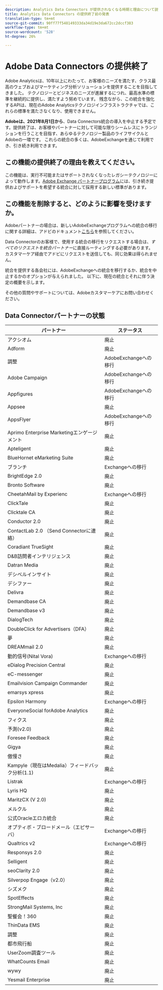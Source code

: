 ```yaml
---
description: Analytics Data Connectors が提供されなくなる時期と理由について説明します。
title: Analytics Data Connectors の提供終了前の発表
translation-type: tm+mt
source-git-commit: 90ff77f548149333da34d19e3da672cc2dccf383
workflow-type: tm+mt
source-wordcount: '528'
ht-degree: 26%

---
```



# Adobe Data Connectors の提供終了

Adobe Analyticsは、10年以上にわたって、お客様のニーズを満たす、クラス最高のウェブおよびマーケティング分析ソリューションを提供することを目指してきました。 テクノロジーとビジネスのニーズが進展するにつれ、最高水準の標準を継続的に提供し、満たすよう努めています。  残念ながら、この統合を強化するAPIは、現在のAdobe Analyticsテクノロジインフラストラクチャでは、これらの標準を満たさなくなり、使用できません。

**Adobeは、2021年8月1日から**、Data Connectors統合の導入を中止する予定です。提供終了は、お客様やパートナーに対して可能な限りシームレスにトランジションを行うことを目指す、あらゆるテクノロジー製品のライフサイクルとAdobeの一環です。 これらの統合の多くは、AdobeExchangeを通じて利用でき、引き続き利用できます。

## この機能の提供終了の理由を教えてください。

この機能は、実行不可能またはサポートされなくなったレガシーテクノロジーによって動作します。[Adobe Exchange パートナープログラム](https://partners.adobe.com/exchangeprogram/experiencecloud)には、引き続き提供およびサポートを希望する統合に対して採用する新しい標準があります。

## この機能を削除すると、どのように影響を受けますか。

Adobeパートナーの場合は、新しいAdobeExchangeプログラムへの統合の移行に関する詳細は、アドビのドキュメント[こちら](https://adobeexchangeec.zendesk.com/hc/en-us/articles/360003867071-Adobe-Analytics-Integration-Tools)を参照してください。

Data Connectorのお客様で、使用する統合の移行をリクエストする場合は、*すべてのリクエストを統合パートナー*&#x200B;に直接ルーティングする必要があります。 カスタマーケア経由でアドビにリクエストを送信しても、同じ効果は得られません。

統合を提供する各会社には、AdobeExchangeへの統合を移行するか、統合を中止するかのオプションが与えられました。 以下に、現在の統合とそれに伴う決定の概要を示します。

その他の質問やサポートについては、Adobeカスタマーケアにお問い合わせください。

## Data Connectorパートナーの状態

| パートナー | ステータス |
| --- | --- |
| アクシオム | 廃止 |
| Adform | 廃止 |
| 調整 | AdobeExchangeへの移行 |
| Adobe Campaign | AdobeExchangeへの移行 |
| Appfigures | AdobeExchangeへの移行 |
| Appsee | 廃止 |
| AppsFlyer | AdobeExchangeへの移行 |
| Aprimo Enterprise Marketingエンゲージメント | 廃止 |
| Apteligent | 廃止 |
| BlueHornet eMarketing Suite | 廃止 |
| ブランチ | Exchangeへの移行 |
| BrightEdge 2.0 | 廃止 |
| Bronto Software | 廃止 |
| CheetahMail by Experienc | Exchangeへの移行 |
| ClickTale | 廃止 |
| Clicktale CA | 廃止 |
| Conductor 2.0 | 廃止 |
| ContactLab 2.0 （Send Connectorに連絡） | 廃止 |
| Coradiant TrueSight | 廃止 |
| D&amp;B訪問者インテリジェンス | 廃止 |
| Datran Media | 廃止 |
| デシベルインサイト | 廃止 |
| デシファー | 廃止 |
| Delivra | 廃止 |
| Demandbase CA | 廃止 |
| Demandbase v3 | 廃止 |
| DialogTech | 廃止 |
| DoubleClick for Advertisers（DFA） | 廃止 |
| 夢 | 廃止 |
| DREAMmail 2.0 | 廃止 |
| 動的信号(Nital Vora) | Exchangeへの移行 |
| eDialog Precision Central | 廃止 |
| eC-messenger | 廃止 |
| Emailvision Campaign Commander | 廃止 |
| emarsys xpress | 廃止 |
| Epsilon Harmony | Exchangeへの移行 |
| EveryoneSocial forAdobe Analytics | 廃止 |
| フィクス | 廃止 |
| 予測(v2.0) | 廃止 |
| Foresee Feedback | 廃止 |
| Gigya | 廃止 |
| 傲慢さ | 廃止 |
| Kampyle（現在はMedalia）フィードバック分析(1.1) | 廃止 |
| Listrak | Exchangeへの移行 |
| Lyris HQ | 廃止 |
| MaritzCX (V 2.0) | 廃止 |
| メルクル | 廃止 |
| 公式Oracleエロカ統合 | 廃止 |
| オプティボ・ブロードメール（エピサーバ） | Exchangeへの移行 |
| Qualtrics v2 | Exchangeへの移行 |
| Responsys 2.0 | 廃止 |
| Selligent | 廃止 |
| seoClarity 2.0 | 廃止 |
| Silverpop Engage（v2.0） | 廃止 |
| シズメク | 廃止 |
| SpotEffects | 廃止 |
| StrongMail Systems, Inc | 廃止 |
| 聖餐会！360 | 廃止 |
| ThinData EMS | 廃止 |
| 調整 | 廃止 |
| 都市飛行船 | 廃止 |
| UserZoom調査ツール | 廃止 |
| WhatCounts Email | 廃止 |
| wywy | 廃止 |
| Yesmail Enterprise | 廃止 |
